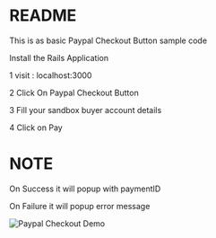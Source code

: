 # README


This is as basic Paypal Checkout Button sample code

Install the Rails Application

1 visit : localhost:3000

2 Click On Paypal Checkout Button

3 Fill your sandbox buyer account details

4 Click on Pay

# NOTE
On Success it will popup with paymentID

On Failure it will popup error message



![Paypal Checkout Demo](paypal_poc/demo.gif)
